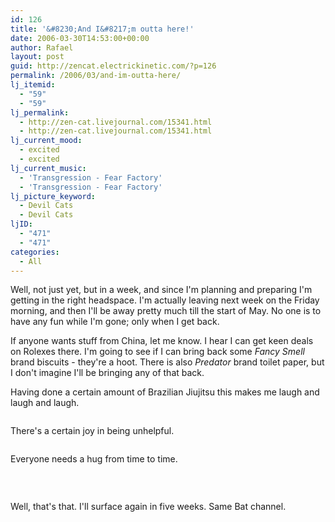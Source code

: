 ```yaml
---
id: 126
title: '&#8230;And I&#8217;m outta here!'
date: 2006-03-30T14:53:00+00:00
author: Rafael
layout: post
guid: http://zencat.electrickinetic.com/?p=126
permalink: /2006/03/and-im-outta-here/
lj_itemid:
  - "59"
  - "59"
lj_permalink:
  - http://zen-cat.livejournal.com/15341.html
  - http://zen-cat.livejournal.com/15341.html
lj_current_mood:
  - excited
  - excited
lj_current_music:
  - 'Transgression - Fear Factory'
  - 'Transgression - Fear Factory'
lj_picture_keyword:
  - Devil Cats
  - Devil Cats
ljID:
  - "471"
  - "471"
categories:
  - All
---
```

Well, not just yet, but in a week, and since I'm planning and preparing I'm getting in the right headspace. I'm actually leaving next week on the Friday morning, and then I'll be away pretty much till the start of May. No one is to have any fun while I'm gone; only when I get back.

If anyone wants stuff from China, let me know. I hear I can get keen deals on Rolexes there. I'm going to see if I can bring back some <i>Fancy Smell</i> brand biscuits - they're a hoot. There is also <i>Predator</i> brand toilet paper, but I don't imagine I'll be bringing any of that back.

Having done a certain amount of Brazilian Jiujitsu this makes me laugh and laugh and laugh.

<img src="http://img.photobucket.com/albums/v384/zen_cat/gayjiujitsu.jpg" alt="" />

There's a certain joy in being unhelpful.

<img src="http://img.photobucket.com/albums/v384/zen_cat/cupcake.jpg" alt="" />

Everyone needs a hug from time to time.

<img src="http://img.photobucket.com/albums/v384/zen_cat/cute_animals_09.jpg" alt="" />

&nbsp;

Well, that's that. I'll surface again in five weeks. Same Bat channel.